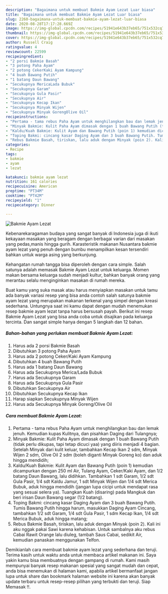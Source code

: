 ```yaml
---
description: "Bagaimana untuk membuat Bakmie Ayam Lezat Luar biasa"
title: "Bagaimana untuk membuat Bakmie Ayam Lezat Luar biasa"
slug: 2260-bagaimana-untuk-membuat-bakmie-ayam-lezat-luar-biasa
date: 2020-08-28T17:17:28.669Z
image: https://img-global.cpcdn.com/recipes/51941e643b37eb65/751x532cq70/bakmie-ayam-lezat-foto-resep-utama.jpg
thumbnail: https://img-global.cpcdn.com/recipes/51941e643b37eb65/751x532cq70/bakmie-ayam-lezat-foto-resep-utama.jpg
cover: https://img-global.cpcdn.com/recipes/51941e643b37eb65/751x532cq70/bakmie-ayam-lezat-foto-resep-utama.jpg
author: Russell Craig
ratingvalue: 4
reviewcount: 22599
recipeingredient:
- "2 porsi Bakmie Basah"
- "3 potong Paha Ayam"
- "2 potong CekerKaki Ayam Kampung"
- "4 buah Bawang Putih"
- "1 batang Daun Bawang"
- "Secukupnya MericaLada Bubuk"
- "Secukupnya Garam"
- "Secukupnya Gula Pasir"
- "Secukupnya Air"
- "Secukupnya Kecap Ikan"
- "Secukupnya Minyak Wijen"
- "Secukupnya Minyak GorengOlive Oil"
recipeinstructions:
- "Pertama - tama rebus Paha Ayam untuk menghilangkan bau dan lemak jenuh. Kemudian kupas Kulitnya, dan pisahkan Daging dari Tulangnya;"
- "Minyak Bakmie: Kulit Paha Ayam dimasak dengan 1 buah Bawang Putih (tidak perlu dikupas, tapi tetap dicuci yaa) yang diiris menjadi 4 bagian. Setelah Minyak dari kulit keluar, tambahkan Kecap Ikan 2 sdm, Minyak Wijen 2 sdm, Olive Oil 2 sdm (boleh diganti Minyak Goreng ko) dan aduk hingga mendidih;"
- "Kaldu/Kuah Bakmie: Kulit Ayam dan Bawang Putih (poin 1) kemudian dicampurkan dengan 250 ml Air, Tulang Ayam, Ceker/Kaki Ayam, dan 1/2 batang Daun Bawang, lalu didihkan. Tambahkan 1 sdt Garam, 1/2 sdt Gula Pasir, 1/4 sdt Kaldu Jamur, 1 sdt Minyak Wijen dan 1/4 sdt Merica Bubuk, aduk hingga mendidih (jangan lupa cicipi untuk mendapat rasa yang sesuai selera ya). Tuangkan Kuah (disaring) pada Mangkuk dan beri irisan Daun Bawang segar (1/2 batang)."
- "Toping Bakmi: cincang kasar Daging Ayam dan 3 buah Bawang Putih. Tumis Bawang Putih hingga harum, masukkan Daging Ayam Cincang, tambahkan 1/2 sdt Garam, 1/4 sdt Gula Pasir, 1 sdm Kecap Ikan, 1/4 sdt Merica Bubuk, aduk hingga matang;"
- "Rebus Bakmie Basah, tiriskan, lalu aduk dengan Minyak (poin 2). Kali ini aku nggak pakai Sawi karena kehabisan. Untuk sambalnya aku rebus Cabai Rawit Orange lalu diuleg, tambah Saus Cabai, sedikit Air, kemudian panaskan menggunakan Telfon."
categories:
- Recipe
tags:
- bakmie
- ayam
- lezat

katakunci: bakmie ayam lezat 
nutrition: 161 calories
recipecuisine: American
preptime: "PT34M"
cooktime: "PT42M"
recipeyield: "1"
recipecategory: Dinner

---
```



![Bakmie Ayam Lezat](https://img-global.cpcdn.com/recipes/51941e643b37eb65/751x532cq70/bakmie-ayam-lezat-foto-resep-utama.jpg)

Kebenarekaragaman budaya yang sangat banyak di Indonesia juga di ikuti kekayaan masakan yang beragam dengan berbagai varian dari masakan yang pedas,manis hingga gurih. Karasteristik makanan Nusantara bakmie ayam lezat yang penuh dengan bumbu menampilkan kesan tersendiri bahkan untuk warga asing yang berkunjung.




Kehangatan rumah tangga bisa diperoleh dengan cara simple. Salah satunya adalah memasak Bakmie Ayam Lezat untuk keluarga. Momen makan bersama keluarga sudah menjadi kultur, bahkan banyak orang yang merantau selalu menginginkan masakan di rumah mereka.

Buat kamu yang suka masak atau harus menyiapkan masakan untuk tamu ada banyak variasi resep yang bisa anda contoh salah satunya bakmie ayam lezat yang merupakan makanan terkenal yang simpel dengan kreasi sederhana. Untungnya saat ini kamu dapat dengan mudah menemukan resep bakmie ayam lezat tanpa harus bersusah payah.
Berikut ini resep Bakmie Ayam Lezat yang bisa anda coba untuk disajikan pada keluarga tercinta. Dan sangat simple hanya dengan 5 langkah dan 12 bahan.


<!--inarticleads1-->

##### Bahan-bahan yang perlukan membuat Bakmie Ayam Lezat:

1. Harus ada 2 porsi Bakmie Basah
1. Dibutuhkan 3 potong Paha Ayam
1. Harus ada 2 potong Ceker/Kaki Ayam Kampung
1. Dibutuhkan 4 buah Bawang Putih
1. Harus ada 1 batang Daun Bawang
1. Harus ada Secukupnya Merica/Lada Bubuk
1. Harus ada Secukupnya Garam
1. Harus ada Secukupnya Gula Pasir
1. Dibutuhkan Secukupnya Air
1. Dibutuhkan Secukupnya Kecap Ikan
1. Harap siapkan Secukupnya Minyak Wijen
1. Harus ada Secukupnya Minyak Goreng/Olive Oil




<!--inarticleads2-->

##### Cara membuat  Bakmie Ayam Lezat:

1. Pertama - tama rebus Paha Ayam untuk menghilangkan bau dan lemak jenuh. Kemudian kupas Kulitnya, dan pisahkan Daging dari Tulangnya;
1. Minyak Bakmie: Kulit Paha Ayam dimasak dengan 1 buah Bawang Putih (tidak perlu dikupas, tapi tetap dicuci yaa) yang diiris menjadi 4 bagian. Setelah Minyak dari kulit keluar, tambahkan Kecap Ikan 2 sdm, Minyak Wijen 2 sdm, Olive Oil 2 sdm (boleh diganti Minyak Goreng ko) dan aduk hingga mendidih;
1. Kaldu/Kuah Bakmie: Kulit Ayam dan Bawang Putih (poin 1) kemudian dicampurkan dengan 250 ml Air, Tulang Ayam, Ceker/Kaki Ayam, dan 1/2 batang Daun Bawang, lalu didihkan. Tambahkan 1 sdt Garam, 1/2 sdt Gula Pasir, 1/4 sdt Kaldu Jamur, 1 sdt Minyak Wijen dan 1/4 sdt Merica Bubuk, aduk hingga mendidih (jangan lupa cicipi untuk mendapat rasa yang sesuai selera ya). Tuangkan Kuah (disaring) pada Mangkuk dan beri irisan Daun Bawang segar (1/2 batang).
1. Toping Bakmi: cincang kasar Daging Ayam dan 3 buah Bawang Putih. Tumis Bawang Putih hingga harum, masukkan Daging Ayam Cincang, tambahkan 1/2 sdt Garam, 1/4 sdt Gula Pasir, 1 sdm Kecap Ikan, 1/4 sdt Merica Bubuk, aduk hingga matang;
1. Rebus Bakmie Basah, tiriskan, lalu aduk dengan Minyak (poin 2). Kali ini aku nggak pakai Sawi karena kehabisan. Untuk sambalnya aku rebus Cabai Rawit Orange lalu diuleg, tambah Saus Cabai, sedikit Air, kemudian panaskan menggunakan Telfon.




Demikianlah cara membuat bakmie ayam lezat yang sederhana dan teruji. Terima kasih untuk waktu anda untuk membaca artikel makanan ini. Saya yakin kamu bisa membuatnya dengan gampang di rumah. Kami masih mempunyai banyak resep makanan spesial yang sangat mudah dan cepat, anda bisa menemukan di halaman kami, apabila artikel bermanfaat jangan lupa untuk share dan bookmark halaman website ini karena akan banyak update terbaru untuk resep-resep pilihan yang terbukti dan teruji. Siap Memasak !!. 
